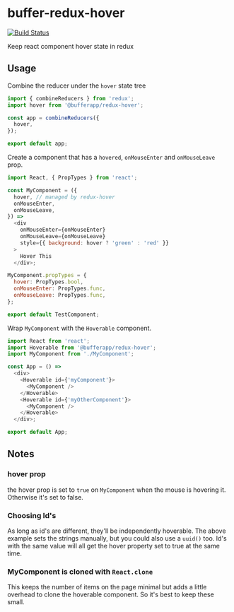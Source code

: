 # buffer-redux-hover

[![Build Status](https://travis-ci.org/bufferapp/buffer-redux-hover.svg?branch=master)](https://travis-ci.org/bufferapp/buffer-redux-hover)

Keep react component hover state in redux

## Usage

Combine the reducer under the `hover` state tree

```js
import { combineReducers } from 'redux';
import hover from '@bufferapp/redux-hover';

const app = combineReducers({
  hover,
});

export default app;
```

Create a component that has a `hovered`, `onMouseEnter` and `onMouseLeave` prop.

```js
import React, { PropTypes } from 'react';

const MyComponent = ({
  hover, // managed by redux-hover
  onMouseEnter,
  onMouseLeave,
}) =>
  <div
    onMouseEnter={onMouseEnter}
    onMouseLeave={onMouseLeave}
    style={{ background: hover ? 'green' : 'red' }}
  >
    Hover This
  </div>;

MyComponent.propTypes = {
  hover: PropTypes.bool,
  onMouseEnter: PropTypes.func,
  onMouseLeave: PropTypes.func,
};

export default TestComponent;
```

Wrap `MyComponent` with the `Hoverable` component.

```js
import React from 'react';
import Hoverable from '@bufferapp/redux-hover';
import MyComponent from './MyComponent';

const App = () =>
  <div>
    <Hoverable id={'myComponent'}>
      <MyComponent />
    </Hoverable>
    <Hoverable id={'myOtherComponent'}>
      <MyComponent />
    </Hoverable>
  </div>;

export default App;
```

## Notes

### hover prop

the hover prop is set to `true` on `MyComponent` when the mouse is hovering it. Otherwise it's set to false.

### Choosing Id's

As long as id's are different, they'll be independently hoverable. The above example sets the strings manually, but you could also use a `uuid()` too. Id's with the same value will all get the hover property set to true at the same time.

### MyComponent is cloned with `React.clone`

This keeps the number of items on the page minimal but adds a little overhead to clone the hoverable component. So it's best to keep these small.
